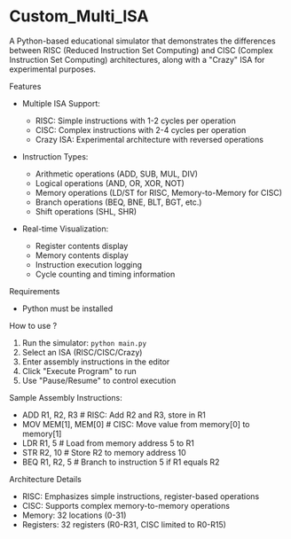 # Custom_Multi_ISA
A Python-based educational simulator that demonstrates the differences between RISC (Reduced Instruction Set Computing) and CISC (Complex Instruction Set Computing) architectures, along with a "Crazy" ISA for experimental purposes.

 Features
- Multiple ISA Support:
  - RISC: Simple instructions with 1-2 cycles per operation
  - CISC: Complex instructions with 2-4 cycles per operation
  - Crazy ISA: Experimental architecture with reversed operations

- Instruction Types:
  - Arithmetic operations (ADD, SUB, MUL, DIV)
  - Logical operations (AND, OR, XOR, NOT)
  - Memory operations (LD/ST for RISC, Memory-to-Memory for CISC)
  - Branch operations (BEQ, BNE, BLT, BGT, etc.)
  - Shift operations (SHL, SHR)

- Real-time Visualization:
  - Register contents display
  - Memory contents display
  - Instruction execution logging
  - Cycle counting and timing information

 Requirements
- Python must be installed

How to use ?
1. Run the simulator: `python main.py`
2. Select an ISA (RISC/CISC/Crazy)
3. Enter assembly instructions in the editor
4. Click "Execute Program" to run
5. Use "Pause/Resume" to control execution

Sample Assembly Instructions:
- ADD R1, R2, R3    # RISC: Add R2 and R3, store in R1
- MOV MEM[1], MEM[0] # CISC: Move value from memory[0] to memory[1]
- LDR R1, 5         # Load from memory address 5 to R1
- STR R2, 10        # Store R2 to memory address 10
- BEQ R1, R2, 5     # Branch to instruction 5 if R1 equals R2

Architecture Details
- RISC: Emphasizes simple instructions, register-based operations
- CISC: Supports complex memory-to-memory operations
- Memory: 32 locations (0-31)
- Registers: 32 registers (R0-R31, CISC limited to R0-R15)
